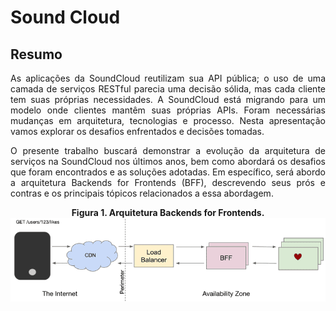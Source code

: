 
  
# Sound Cloud

## Resumo

<div align="justify">
As aplicações da SoundCloud reutilizam sua API pública; o uso de uma camada de serviços RESTful parecia uma decisão sólida, mas cada cliente tem suas próprias necessidades. A SoundCloud está migrando para um modelo onde clientes mantêm suas próprias APIs. Foram necessárias mudanças em arquitetura, tecnologias e processo. Nesta apresentação vamos explorar os desafios enfrentados e decisões tomadas.

O presente trabalho buscará demonstrar a evolução da arquitetura de serviços na SoundCloud nos últimos anos, bem como abordará os desafios que foram encontrados e as soluções adotadas. Em específico, será abordo a arquitetura Backends for Frontends (BFF), descrevendo seus prós e contras e os principais tópicos relacionados a essa abordagem.

  
<p align="center">
  <b>Figura 1. Arquitetura Backends for Frontends.</b><br>
  <img src="./Imagens/bff-2021.png">
</p>




</div>
